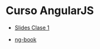 # Curso AngularJS

- [Slides Clase 1](http://cortezcristian.com/angular-talk/#/)

- [ng-book](https://www.ng-book.com/)
